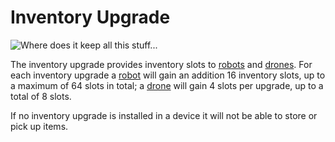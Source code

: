 # Inventory Upgrade

![Where does it keep all this stuff...](oredict:oc:inventoryUpgrade)

The inventory upgrade provides inventory slots to [robots](../block/robot.md) and [drones](drone.md). For each inventory upgrade a [robot](../block/robot.md) will gain an addition 16 inventory slots, up to a maximum of 64 slots in total; a [drone](drone.md) will gain 4 slots per upgrade, up to a total of 8 slots.

If no inventory upgrade is installed in a device it will not be able to store or pick up items.
